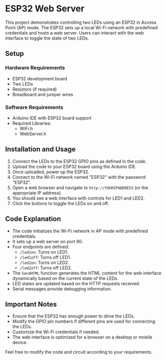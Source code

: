 # ESP32 Web Server

This project demonstrates controlling two LEDs using an ESP32 in Access Point (AP) mode. The ESP32 sets up a local Wi-Fi network with predefined credentials and hosts a web server. Users can interact with the web interface to toggle the state of two LEDs.

## Setup

### Hardware Requirements
- ESP32 development board
- Two LEDs
- Resistors (if required)
- Breadboard and jumper wires

### Software Requirements
- Arduino IDE with ESP32 board support
- Required Libraries:
  - WiFi.h
  - WebServer.h

## Installation and Usage

1. Connect the LEDs to the ESP32 GPIO pins as defined in the code.
2. Upload the code to your ESP32 board using the Arduino IDE.
3. Once uploaded, power up the ESP32.
4. Connect to the Wi-Fi network named "ESP32" with the password "ESP32".
5. Open a web browser and navigate to `http://YOURIPADDRESS` (or the appropriate IP address).
6. You should see a web interface with controls for LED1 and LED2.
7. Click the buttons to toggle the LEDs on and off.

## Code Explanation

- The code initializes the Wi-Fi network in AP mode with predefined credentials.
- It sets up a web server on port 80.
- Four endpoints are defined:
  - `/led1on`: Turns on LED1.
  - `/led1off`: Turns off LED1.
  - `/led2on`: Turns on LED2.
  - `/led2off`: Turns off LED2.
- The `SendHTML` function generates the HTML content for the web interface dynamically based on the current state of the LEDs.
- LED states are updated based on the HTTP requests received.
- Serial messages provide debugging information.

## Important Notes

- Ensure that the ESP32 has enough power to drive the LEDs.
- Modify the GPIO pin numbers if different pins are used for connecting the LEDs.
- Customize the Wi-Fi credentials if needed.
- The web interface is optimized for a browser on a desktop or mobile device.

Feel free to modify the code and circuit according to your requirements.
